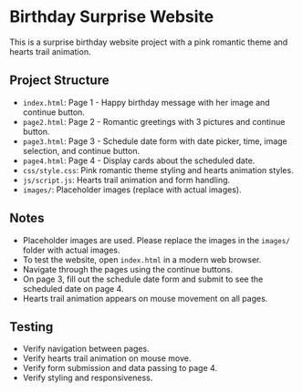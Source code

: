 # Birthday Surprise Website

This is a surprise birthday website project with a pink romantic theme and hearts trail animation.

## Project Structure

- `index.html`: Page 1 - Happy birthday message with her image and continue button.
- `page2.html`: Page 2 - Romantic greetings with 3 pictures and continue button.
- `page3.html`: Page 3 - Schedule date form with date picker, time, image selection, and continue button.
- `page4.html`: Page 4 - Display cards about the scheduled date.
- `css/style.css`: Pink romantic theme styling and hearts animation styles.
- `js/script.js`: Hearts trail animation and form handling.
- `images/`: Placeholder images (replace with actual images).

## Notes

- Placeholder images are used. Please replace the images in the `images/` folder with actual images.
- To test the website, open `index.html` in a modern web browser.
- Navigate through the pages using the continue buttons.
- On page 3, fill out the schedule date form and submit to see the scheduled date on page 4.
- Hearts trail animation appears on mouse movement on all pages.

## Testing

- Verify navigation between pages.
- Verify hearts trail animation on mouse move.
- Verify form submission and data passing to page 4.
- Verify styling and responsiveness.
